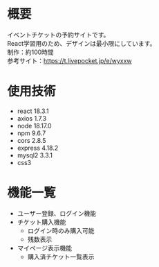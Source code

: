# 概要
 イベントチケットの予約サイトです。<br >
 React学習用のため、デザインは最小限にしています。<br >
 制作：約100時間<br >
 参考サイト：https://t.livepocket.jp/e/wyxxw

# 使用技術
- react 18.3.1
- axios 1.7.3
- node 18.17.0
- npm 9.6.7
- cors 2.8.5
- express 4.18.2
- mysql2 3.3.1
- css3

# 機能一覧
- ユーザー登録、ログイン機能
- チケット購入機能
  - ログイン時のみ購入可能
  - 残数表示
- マイページ表示機能
  - 購入済チケット一覧表示
